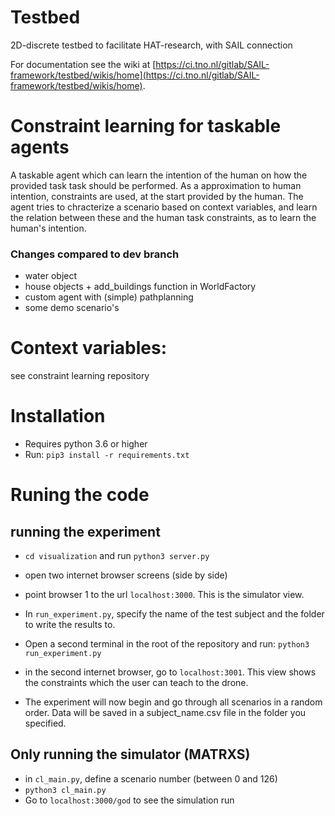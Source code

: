 # Testbed

2D-discrete testbed to facilitate HAT-research, with SAIL connection

For documentation see the wiki at [https://ci.tno.nl/gitlab/SAIL-framework/testbed/wikis/home](https://ci.tno.nl/gitlab/SAIL-framework/testbed/wikis/home).


# Constraint learning for taskable agents
A taskable agent which can learn the intention of the human on how the provided task task should be performed. As a approximation to human intention, constraints are used, at the start provided by the human. The agent tries to chracterize a scenario based on context variables, and learn the relation between these and the human task constraints, as to learn the human's intention.

### Changes compared to dev branch
- water object
- house objects + add_buildings function in WorldFactory
- custom agent with (simple) pathplanning
- some demo scenario's

# Context variables:
see constraint learning repository

# Installation
- Requires python 3.6 or higher
- Run: `pip3 install -r requirements.txt`

# Runing the code

## running the experiment
- `cd visualization` and run `python3 server.py`
- open two internet browser screens (side by side)
- point browser 1 to the url `localhost:3000`. This is the simulator view.

- In `run_experiment.py`, specify the name of the test subject and the folder to write the results to.
- Open a second terminal in the root of the repository and run: `python3 run_experiment.py`
- in the second internet browser, go to `localhost:3001`. This view shows the constraints which the user can teach to the drone.

- The experiment will now begin and go through all scenarios in a random order. Data will be saved in a subject_name.csv file in the folder you specified.





## Only running the simulator (MATRXS)
- in `cl_main.py`, define a scenario number (between 0 and 126)
- `python3 cl_main.py`
- Go to `localhost:3000/god` to see the simulation run
